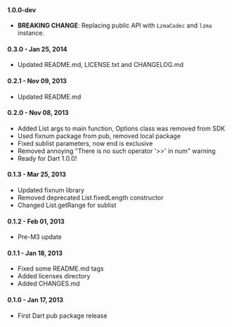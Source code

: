 #### 1.0.0-dev

  * **BREAKING CHANGE**: Replacing public API with `LzmaCodec` and `lzma` instance.

#### 0.3.0 - Jan 25, 2014

  * Updated README.md, LICENSE.txt and CHANGELOG.md

#### 0.2.1 - Nov 09, 2013

  * Updated README.md

#### 0.2.0 - Nov 08, 2013

  * Added List<String> args to main function, Options class was removed from SDK
  * Used fixnum package from pub, removed local package
  * Fixed sublist parameters, now end is exclusive
  * Removed annoying "There is no such operator '>>' in num" warning
  * Ready for Dart 1.0.0!

#### 0.1.3 - Mar 25, 2013

  * Updated fixnum library
  * Removed deprecated List.fixedLength constructor
  * Changed List.getRange for sublist

#### 0.1.2 - Feb 01, 2013

  * Pre-M3 update

#### 0.1.1 - Jan 18, 2013

  * Fixed some README.md tags
  * Added licenses directory
  * Added CHANGES.md

#### 0.1.0 - Jan 17, 2013

  * First Dart pub package release
